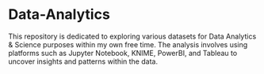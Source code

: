 # Data-Analytics

This repository is dedicated to exploring various datasets for Data Analytics & Science purposes within my own free time. The analysis involves using platforms such as Jupyter Notebook, KNIME, PowerBI, and Tableau to uncover insights and patterns within the data.


